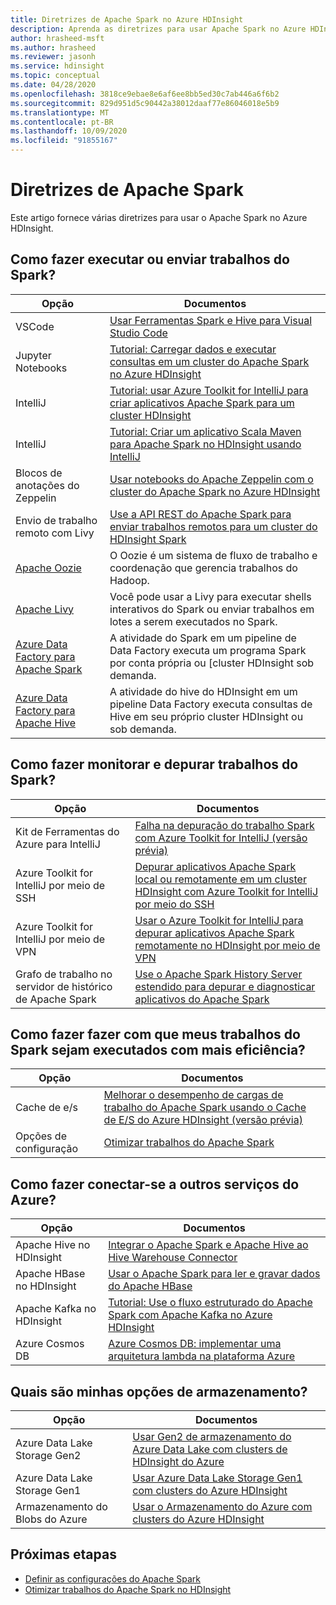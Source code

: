 ```yaml
---
title: Diretrizes de Apache Spark no Azure HDInsight
description: Aprenda as diretrizes para usar Apache Spark no Azure HDInsight.
author: hrasheed-msft
ms.author: hrasheed
ms.reviewer: jasonh
ms.service: hdinsight
ms.topic: conceptual
ms.date: 04/28/2020
ms.openlocfilehash: 3818ce9ebae8e6af6ee8bb5ed30c7ab446a6f6b2
ms.sourcegitcommit: 829d951d5c90442a38012daaf77e86046018e5b9
ms.translationtype: MT
ms.contentlocale: pt-BR
ms.lasthandoff: 10/09/2020
ms.locfileid: "91855167"
---
```

# <a name="apache-spark-guidelines"></a>Diretrizes de Apache Spark

Este artigo fornece várias diretrizes para usar o Apache Spark no Azure HDInsight.

## <a name="how-do-i-run-or-submit-spark-jobs"></a>Como fazer executar ou enviar trabalhos do Spark?

| Opção | Documentos |
|---|---|
| VSCode | [Usar Ferramentas Spark e Hive para Visual Studio Code](../hdinsight-for-vscode.md) |
| Jupyter Notebooks | [Tutorial: Carregar dados e executar consultas em um cluster do Apache Spark no Azure HDInsight](./apache-spark-load-data-run-query.md) |
| IntelliJ | [Tutorial: usar Azure Toolkit for IntelliJ para criar aplicativos Apache Spark para um cluster HDInsight](./apache-spark-intellij-tool-plugin.md) |
| IntelliJ | [Tutorial: Criar um aplicativo Scala Maven para Apache Spark no HDInsight usando IntelliJ](./apache-spark-create-standalone-application.md) |
| Blocos de anotações do Zeppelin | [Usar notebooks do Apache Zeppelin com o cluster do Apache Spark no Azure HDInsight](./apache-spark-zeppelin-notebook.md) |
| Envio de trabalho remoto com Livy | [Use a API REST do Apache Spark para enviar trabalhos remotos para um cluster do HDInsight Spark](./apache-spark-livy-rest-interface.md) |
|[Apache Oozie](../hdinsight-use-oozie-linux-mac.md)|O Oozie é um sistema de fluxo de trabalho e coordenação que gerencia trabalhos do Hadoop.|
|[Apache Livy](./apache-spark-livy-rest-interface.md)|Você pode usar a Livy para executar shells interativos do Spark ou enviar trabalhos em lotes a serem executados no Spark.|
|[Azure Data Factory para Apache Spark](../../data-factory/transform-data-using-spark.md)|A atividade do Spark em um pipeline de Data Factory executa um programa Spark por conta própria ou [cluster HDInsight sob demanda.|
|[Azure Data Factory para Apache Hive](../../data-factory/transform-data-using-hadoop-hive.md)|A atividade do hive do HDInsight em um pipeline Data Factory executa consultas de Hive em seu próprio cluster HDInsight ou sob demanda.|

## <a name="how-do-i-monitor-and-debug-spark-jobs"></a>Como fazer monitorar e depurar trabalhos do Spark?

| Opção | Documentos |
|---|---|
| Kit de Ferramentas do Azure para IntelliJ | [Falha na depuração do trabalho Spark com Azure Toolkit for IntelliJ (versão prévia)](apache-spark-intellij-tool-failure-debug.md) |
| Azure Toolkit for IntelliJ por meio de SSH | [Depurar aplicativos Apache Spark local ou remotamente em um cluster HDInsight com Azure Toolkit for IntelliJ por meio do SSH](apache-spark-intellij-tool-debug-remotely-through-ssh.md) |
| Azure Toolkit for IntelliJ por meio de VPN | [Usar o Azure Toolkit for IntelliJ para depurar aplicativos Apache Spark remotamente no HDInsight por meio de VPN](apache-spark-intellij-tool-plugin-debug-jobs-remotely.md) |
| Grafo de trabalho no servidor de histórico de Apache Spark | [Use o Apache Spark History Server estendido para depurar e diagnosticar aplicativos do Apache Spark](./apache-azure-spark-history-server.md) |

## <a name="how-do-i-make-my-spark-jobs-run-more-efficiently"></a>Como fazer fazer com que meus trabalhos do Spark sejam executados com mais eficiência?

| Opção | Documentos |
|---|---|
| Cache de e/s | [Melhorar o desempenho de cargas de trabalho do Apache Spark usando o Cache de E/S do Azure HDInsight (versão prévia)](./apache-spark-improve-performance-iocache.md) |
| Opções de configuração | [Otimizar trabalhos do Apache Spark](./apache-spark-perf.md) |

## <a name="how-do-i-connect-to-other-azure-services"></a>Como fazer conectar-se a outros serviços do Azure?

| Opção | Documentos |
|---|---|
| Apache Hive no HDInsight | [Integrar o Apache Spark e Apache Hive ao Hive Warehouse Connector](../interactive-query/apache-hive-warehouse-connector.md) |
| Apache HBase no HDInsight | [Usar o Apache Spark para ler e gravar dados do Apache HBase](../hdinsight-using-spark-query-hbase.md) |
| Apache Kafka no HDInsight | [Tutorial: Use o fluxo estruturado do Apache Spark com Apache Kafka no Azure HDInsight](../hdinsight-apache-kafka-spark-structured-streaming.md) |
| Azure Cosmos DB | [Azure Cosmos DB: implementar uma arquitetura lambda na plataforma Azure](../../cosmos-db/lambda-architecture.md) |

## <a name="what-are-my-storage-options"></a>Quais são minhas opções de armazenamento?

| Opção | Documentos |
|---|---|
| Azure Data Lake Storage Gen2 | [Usar Gen2 de armazenamento do Azure Data Lake com clusters de HDInsight do Azure](../hdinsight-hadoop-use-data-lake-storage-gen2.md) |
| Azure Data Lake Storage Gen1 | [Usar Azure Data Lake Storage Gen1 com clusters do Azure HDInsight](../hdinsight-hadoop-use-data-lake-storage-gen1.md) |
| Armazenamento do Blobs do Azure | [Usar o Armazenamento do Azure com clusters do Azure HDInsight](../hdinsight-hadoop-use-blob-storage.md) |

## <a name="next-steps"></a>Próximas etapas

* [Definir as configurações do Apache Spark](apache-spark-settings.md)
* [Otimizar trabalhos do Apache Spark no HDInsight](apache-spark-perf.md)
